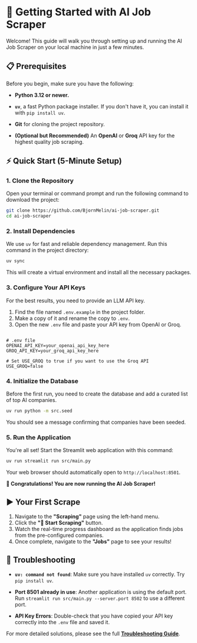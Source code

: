 # 🚀 Getting Started with AI Job Scraper

Welcome! This guide will walk you through setting up and running the AI Job Scraper on your local machine in just a few minutes.

## 📋 Prerequisites

Before you begin, make sure you have the following:

* **Python 3.12 or newer.**

* **`uv`**, a fast Python package installer. If you don't have it, you can install it with `pip install uv`.

* **Git** for cloning the project repository.

* **(Optional but Recommended)** An **OpenAI** or **Groq** API key for the highest quality job scraping.

## ⚡ Quick Start (5-Minute Setup)

### 1. Clone the Repository

Open your terminal or command prompt and run the following command to download the project:

```bash
git clone https://github.com/BjornMelin/ai-job-scraper.git
cd ai-job-scraper
```

### 2. Install Dependencies

We use `uv` for fast and reliable dependency management. Run this command in the project directory:

```bash
uv sync
```

This will create a virtual environment and install all the necessary packages.

### 3. Configure Your API Keys

For the best results, you need to provide an LLM API key.

1. Find the file named `.env.example` in the project folder.
2. Make a copy of it and rename the copy to `.env`.
3. Open the new `.env` file and paste your API key from OpenAI or Groq.

```env

# .env file
OPENAI_API_KEY=your_openai_api_key_here
GROQ_API_KEY=your_groq_api_key_here

# Set USE_GROQ to true if you want to use the Groq API
USE_GROQ=false
```

### 4. Initialize the Database

Before the first run, you need to create the database and add a curated list of top AI companies.

```bash
uv run python -m src.seed
```

You should see a message confirming that companies have been seeded.

### 5. Run the Application

You're all set! Start the Streamlit web application with this command:

```bash
uv run streamlit run src/main.py
```

Your web browser should automatically open to `http://localhost:8501`.

**🎉 Congratulations! You are now running the AI Job Scraper!**

## ▶️ Your First Scrape

1. Navigate to the **"Scraping"** page using the left-hand menu.
2. Click the **"🚀 Start Scraping"** button.
3. Watch the real-time progress dashboard as the application finds jobs from the pre-configured companies.
4. Once complete, navigate to the **"Jobs"** page to see your results!

## 🔧 Troubleshooting

* **`uv: command not found`**: Make sure you have installed `uv` correctly. Try `pip install uv`.

* **Port 8501 already in use**: Another application is using the default port. Run `streamlit run src/main.py --server.port 8502` to use a different port.

* **API Key Errors**: Double-check that you have copied your API key correctly into the `.env` file and saved it.

For more detailed solutions, please see the full **[Troubleshooting Guide](./troubleshooting.md)**.

